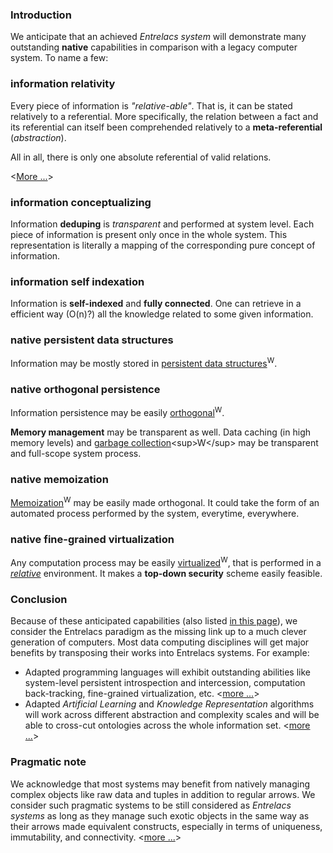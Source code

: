 ### Introduction ###

We anticipate that an achieved _Entrelacs system_ will demonstrate many outstanding **native** capabilities in comparison with a legacy computer system. To name a few:

### information relativity ###
Every piece of information is _"relative-able"_. That is, it can be stated relatively to a referential. More specifically, the relation between a fact and its referential can itself been comprehended relatively to a **meta-referential** (_abstraction_).

All in all, there is only one absolute referential of valid relations.

<[More ...](RelativeMachine.md)>

### information conceptualizing ###

Information **deduping** is _transparent_ and performed at system level. Each piece of information is present only once in the whole system. This representation is literally a mapping of the corresponding pure concept of information.

### information self indexation ###

Information is **self-indexed** and **fully connected**. One can retrieve in a efficient way (O(n)?) all the knowledge related to some given information.

### native persistent data structures ###

Information may be mostly stored in [persistent data structures](http://en.wikipedia.org/wiki/Persistent_data_structure)<sup>W</sup>.

### native orthogonal persistence ###

Information persistence may be easily [orthogonal](http://en.wikipedia.org/wiki/Orthogonal_persistence)<sup>W</sup>.

**Memory management** may be transparent as well. Data caching (in high memory levels) and [garbage collection](http://en.wikipedia.org/wiki/Garbage_collection_(computer_science))<sup>W</sup> may be transparent and full-scope system process.

### native memoization ###

[Memoization](http://en.wikipedia.org/wiki/Memoization)<sup>W</sup> may be easily made orthogonal. It could take the form of an automated process  performed by the system, everytime, everywhere.

### native fine-grained virtualization ###

Any computation process may be easily [virtualized](http://en.wikipedia.org/wiki/Virtualization)<sup>W</sup>, that is performed in a _[relative](RelativeMachine.md)_ environment. It makes a **top-down security** scheme easily feasible.


### Conclusion ###

Because of these anticipated capabilities (also listed [in this page](EntrelacsProperties.md)), we consider the Entrelacs paradigm as the missing link up to a much clever generation of computers. Most data computing disciplines will get major benefits by transposing their works into Entrelacs systems. For example:
  * Adapted programming languages will exhibit outstanding abilities like system-level persistent introspection and intercession, computation back-tracking, fine-grained virtualization, etc. <[more ...](EntrelacsLanguage.md)>
  * Adapted _Artificial Learning_ and _Knowledge Representation_ algorithms will work across different abstraction and complexity scales and will be able to cross-cut ontologies across the whole information set. <[more ...](EntrelacsAI.md)>

### Pragmatic note ###

We acknowledge that most systems may benefit from natively managing complex objects like raw data and tuples in addition to regular arrows. We consider such pragmatic systems to be still considered as _Entrelacs systems_ as long as they manage such exotic objects in the same way as their arrows made equivalent constructs, especially in terms of uniqueness, immutability, and connectivity. <[more ...](EntrelacsEquivalences.md)>
